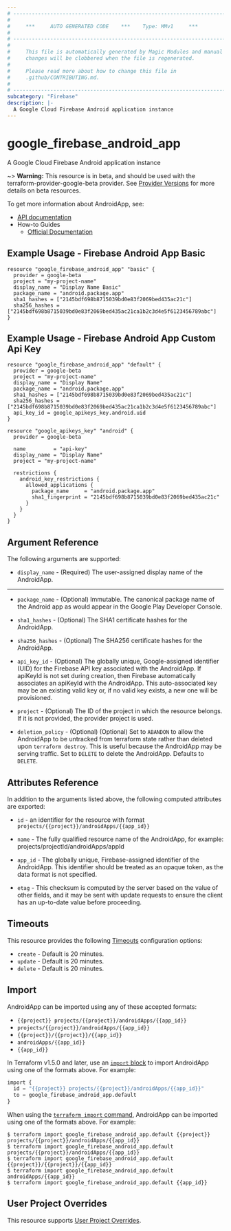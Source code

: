 ```yaml
---
# ----------------------------------------------------------------------------
#
#     ***     AUTO GENERATED CODE    ***    Type: MMv1     ***
#
# ----------------------------------------------------------------------------
#
#     This file is automatically generated by Magic Modules and manual
#     changes will be clobbered when the file is regenerated.
#
#     Please read more about how to change this file in
#     .github/CONTRIBUTING.md.
#
# ----------------------------------------------------------------------------
subcategory: "Firebase"
description: |-
  A Google Cloud Firebase Android application instance
---
```


# google\_firebase\_android\_app

A Google Cloud Firebase Android application instance

~> **Warning:** This resource is in beta, and should be used with the terraform-provider-google-beta provider.
See [Provider Versions](https://terraform.io/docs/providers/google/guides/provider_versions.html) for more details on beta resources.

To get more information about AndroidApp, see:

* [API documentation](https://firebase.google.com/docs/reference/firebase-management/rest/v1beta1/projects.androidApps)
* How-to Guides
    * [Official Documentation](https://firebase.google.com/docs/android/setup)

## Example Usage - Firebase Android App Basic


```hcl
resource "google_firebase_android_app" "basic" {
  provider = google-beta
  project = "my-project-name"
  display_name = "Display Name Basic"
  package_name = "android.package.app"
  sha1_hashes = ["2145bdf698b8715039bd0e83f2069bed435ac21c"]
  sha256_hashes = ["2145bdf698b8715039bd0e83f2069bed435ac21ca1b2c3d4e5f6123456789abc"]
}
```
## Example Usage - Firebase Android App Custom Api Key


```hcl
resource "google_firebase_android_app" "default" {
  provider = google-beta
  project = "my-project-name"
  display_name = "Display Name"
  package_name = "android.package.app"
  sha1_hashes = ["2145bdf698b8715039bd0e83f2069bed435ac21c"]
  sha256_hashes = ["2145bdf698b8715039bd0e83f2069bed435ac21ca1b2c3d4e5f6123456789abc"]
  api_key_id = google_apikeys_key.android.uid
}

resource "google_apikeys_key" "android" {
  provider = google-beta

  name         = "api-key"
  display_name = "Display Name"
  project = "my-project-name"
  
  restrictions {
    android_key_restrictions {
      allowed_applications {
        package_name     = "android.package.app"
        sha1_fingerprint = "2145bdf698b8715039bd0e83f2069bed435ac21c"
      }
    }
  }
}
```

## Argument Reference

The following arguments are supported:


* `display_name` -
  (Required)
  The user-assigned display name of the AndroidApp.


- - -


* `package_name` -
  (Optional)
  Immutable. The canonical package name of the Android app as would appear in the Google Play
  Developer Console.

* `sha1_hashes` -
  (Optional)
  The SHA1 certificate hashes for the AndroidApp.

* `sha256_hashes` -
  (Optional)
  The SHA256 certificate hashes for the AndroidApp.

* `api_key_id` -
  (Optional)
  The globally unique, Google-assigned identifier (UID) for the Firebase API key associated with the AndroidApp.
  If apiKeyId is not set during creation, then Firebase automatically associates an apiKeyId with the AndroidApp.
  This auto-associated key may be an existing valid key or, if no valid key exists, a new one will be provisioned.

* `project` - (Optional) The ID of the project in which the resource belongs.
    If it is not provided, the provider project is used.

* `deletion_policy` - (Optional) (Optional) Set to `ABANDON` to allow the AndroidApp to be untracked from terraform state
rather than deleted upon `terraform destroy`. This is useful because the AndroidApp may be
serving traffic. Set to `DELETE` to delete the AndroidApp. Defaults to `DELETE`.


## Attributes Reference

In addition to the arguments listed above, the following computed attributes are exported:

* `id` - an identifier for the resource with format `projects/{{project}}/androidApps/{{app_id}}`

* `name` -
  The fully qualified resource name of the AndroidApp, for example:
  projects/projectId/androidApps/appId

* `app_id` -
  The globally unique, Firebase-assigned identifier of the AndroidApp.
  This identifier should be treated as an opaque token, as the data format is not specified.

* `etag` -
  This checksum is computed by the server based on the value of other fields, and it may be sent
  with update requests to ensure the client has an up-to-date value before proceeding.


## Timeouts

This resource provides the following
[Timeouts](https://developer.hashicorp.com/terraform/plugin/sdkv2/resources/retries-and-customizable-timeouts) configuration options:

- `create` - Default is 20 minutes.
- `update` - Default is 20 minutes.
- `delete` - Default is 20 minutes.

## Import


AndroidApp can be imported using any of these accepted formats:

* `{{project}} projects/{{project}}/androidApps/{{app_id}}`
* `projects/{{project}}/androidApps/{{app_id}}`
* `{{project}}/{{project}}/{{app_id}}`
* `androidApps/{{app_id}}`
* `{{app_id}}`


In Terraform v1.5.0 and later, use an [`import` block](https://developer.hashicorp.com/terraform/language/import) to import AndroidApp using one of the formats above. For example:

```tf
import {
  id = "{{project}} projects/{{project}}/androidApps/{{app_id}}"
  to = google_firebase_android_app.default
}
```

When using the [`terraform import` command](https://developer.hashicorp.com/terraform/cli/commands/import), AndroidApp can be imported using one of the formats above. For example:

```
$ terraform import google_firebase_android_app.default {{project}} projects/{{project}}/androidApps/{{app_id}}
$ terraform import google_firebase_android_app.default projects/{{project}}/androidApps/{{app_id}}
$ terraform import google_firebase_android_app.default {{project}}/{{project}}/{{app_id}}
$ terraform import google_firebase_android_app.default androidApps/{{app_id}}
$ terraform import google_firebase_android_app.default {{app_id}}
```

## User Project Overrides

This resource supports [User Project Overrides](https://registry.terraform.io/providers/hashicorp/google/latest/docs/guides/provider_reference#user_project_override).
